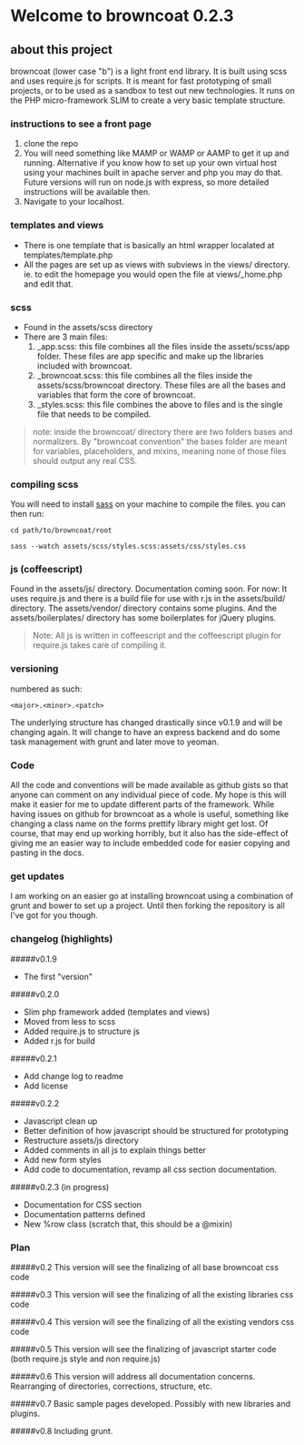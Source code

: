 Welcome to browncoat 0.2.3
==================


## about this project
browncoat (lower case "b") is a light front end library. It is built using scss and uses require.js for scripts. It is meant for fast prototyping of small projects, or to be used as a sandbox to test out new technologies. It runs on the PHP micro-framework SLIM to create a very basic template structure.


### instructions to see a front page

1. clone the repo
2. You will need something like MAMP or WAMP or AAMP to get it up and running. Alternative if you know how to set up your own virtual host using your machines built in apache server and php you may do that. Future versions will run on node.js with express, so more detailed instructions will be available then.
3. Navigate to your localhost.

### templates and views
- There is one template that is basically an html wrapper localated at templates/template.php
- All the pages are set up as views with subviews in the views/ directory. ie. to edit the homepage you would open the file at views/_home.php and edit that.

### scss

- Found in the assets/scss directory
- There are 3 main files:
	1. _app.scss: this file combines all the files inside the assets/scss/app folder. These files are app specific and make up the libraries included with browncoat.
	2. _browncoat.scss: this file combines all the files inside the assets/scss/browncoat directory. These files are all the bases and variables that form the core of browncoat.
	3. _styles.scss: this file combines the above to files and is the single file that needs to be compiled.

> note: inside the browncoat/ directory there are two folders bases and normalizers. By "browncoat convention" the bases folder are meant for variables, placeholders, and mixins, meaning none of those files should output any real CSS.

### compiling scss
You will need to install [sass](http://sass-lang.com/)  on your machine to compile the files. you can then run:

```
cd path/to/browncoat/root

sass --watch assets/scss/styles.scss:assets/css/styles.css
```

### js (coffeescript)
Found in the assets/js/ directory. Documentation coming soon. For now: It uses require.js and there is a build file for use with r.js in the assets/build/ directory. The assets/vendor/ directory contains some plugins. And the assets/boilerplates/ directory has some boilerplates for jQuery plugins.

> Note: All js is written in coffeescript and the coffeescript plugin for require.js takes care of compiling it.


### versioning
numbered as such:

```
<major>.<minor>.<patch>
```

The underlying structure has changed drastically since v0.1.9 and will be changing again. It will change to have an express backend and do some task management with grunt and later move to yeoman.

### Code
All the code and conventions will be made available as github gists so that anyone can comment on any individual piece of code. My hope is this will make it easier for me to update different parts of the framework. While having issues on github for browncoat as a whole is useful, something like changing a class name on the forms prettify library might get lost.
Of course, that may end up working horribly, but it also has the side-effect of giving me an easier way to include embedded code for easier copying and pasting in the docs.

### get updates
I am working on an easier go at installing browncoat using a combination of grunt and bower to set up a project. Until then forking the repository is all I've got for you though.


### changelog (highlights)

#####v0.1.9
- The first "version"

#####v0.2.0
- Slim php framework added (templates and views)
- Moved from less to scss
- Added require.js to structure js
- Added r.js for build

#####v0.2.1
- Add change log to readme
- Add license

#####v0.2.2
- Javascript clean up
- Better definition of how javascript should be structured for prototyping
- Restructure assets/js directory
- Added comments in all js to explain things better
- Add new form styles
- Add code to documentation, revamp all css section documentation.

#####v0.2.3 (in progress)
- Documentation for CSS section
- Documentation patterns defined
- New %row class (scratch that, this should be a @mixin)


### Plan

#####v0.2
This version will see the finalizing of all base browncoat css code

#####v0.3
This version will see the finalizing of all the existing libraries css code

#####v0.4
This version will see the finalizing of all the existing vendors css code

#####v0.5
This version will see the finalizing of javascript starter code (both require.js style and non require.js)

#####v0.6
This version will address all documentation concerns. Rearranging of directories, corrections, structure, etc.

#####v0.7
Basic sample pages developed. Possibly with new libraries and plugins.

#####v0.8
Including grunt.
